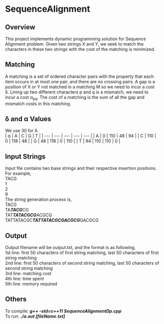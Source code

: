 # SequenceAlignment
## Overview
This project implements dynamic programming solution for Sequence Alignment problem.
Given two strings X and Y, we seek to match the characters in these two strings with the cost of the matching is minimized.
## Matching
A matching is a set of ordered character pairs with the property that each item occurs in at most one pair, and there are no crossing pairs.
A gap is a position of X or Y not matched in a matching M so we need to incur a cost δ.
Lining up two different characters p and q is a mismatch, we need to incur a cost α<sub>pq</sub>.
The cost of a matching is the sum of all the gap and mismatch costs in this matching.
## δ and α Values
We use 30 for δ.<br>
| α   | A   | C   | G   | T   |
| --- | --- | --- | --- | --- |
| A   | 0   | 110 | 48  | 94  |
| C   | 110 | 0   | 118 | 48  |
| G   | 48  | 118 | 0   | 110 |
| T   | 94  | 110 | 110 | 0   |
## Input Strings
Input file contains two base strings and their respective insertion positions. For example,<br>
TACG<br>
1<br>
2<br>
9<br>
The string generation process is,<br>
TACG<br>
TA***TACG***CG<br>
TAT***TATACGCG***ACGCG<br>
TATTATACGC***TATTATACGCGACGCG***GACGCG<br>
## Output
Output filename will be output.txt, and the format is as following,<br>
1st line: first 50 characters of first string matching, last 50 characters of first string matching<br>
2nd line: first 50 characters of second string matching, last 50 characters of second string matching<br>
3rd line: matching cost<br>
4th line: time spent<br>
5th line: memory required<br>
## Others
To compile: ***g++ -std=c++11 SequenceAlignmentDp.cpp***<br>
To run: ***./a.out [fileName.txt]***<br>
